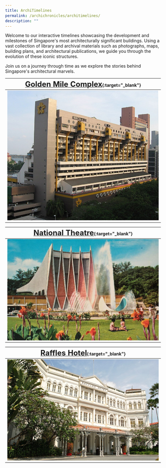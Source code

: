 ```yaml
---
title: ArchiTimelines
permalink: /archichronicles/architimelines/
description: ""
---
```

Welcome to our interactive timelines showcasing the development and milestones of Singapore's most architecturally significant buildings. Using a vast collection of library and archival materials such as photographs, maps, building plans, and architectural publications, we guide you through the evolution of these iconic structures. 

Join us on a journey through time as we explore the stories behind Singapore's architectural marvels.

| [**<font size="5">Golden Mile Complex</font>**](/resource-room/timelines/golden-mile-complex/){:target="_blank"} | 
|-------- | 
| [<img src="/images/golden-mile-complex-photo-1.jpg" alt="raffles-hotel" style="width:500px">](/resource-room/timelines/golden-mile-complex/)|

| [**<font size="5">National Theatre</font>**](/resource-room/timelines/national-theatre/){:target="_blank"} | 
|-------- | 
| [<img src="/images/national-theatre-1.jpg" alt="raffles-hotel" style="width:500px">](/resource-room/timelines/national-theatre/)|

| [**<font size="5">Raffles Hotel</font>**](/resource-room/timelines/raffles-hotel/){:target="_blank"} | 
|-------- | 
| [<img src="images/raffles-hotel-sample.jpg" alt="raffles-hotel" style="width:500px">](/resource-room/timelines/raffles-hotel/)|